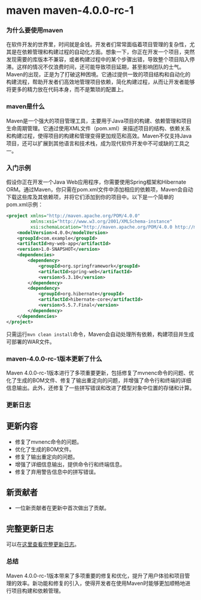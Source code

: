 # maven maven-4.0.0-rc-1
### 为什么要使用maven

在软件开发的世界里，时间就是金钱。开发者们常常面临着项目管理的复杂性，尤其是在依赖管理和构建过程的自动化方面。想象一下，你正在开发一个项目，突然发现需要的库版本不兼容，或者构建过程中的某个步骤出错，导致整个项目陷入停滞。这样的情况不仅浪费时间，还可能导致项目延期，甚至影响团队的士气。Maven的出现，正是为了打破这种困境。它通过提供一致的项目结构和自动化的构建流程，帮助开发者们高效地管理项目依赖，简化构建过程，从而让开发者能够将更多的精力放在代码本身，而不是繁琐的配置上。

### maven是什么

Maven是一个强大的项目管理工具，主要用于Java项目的构建、依赖管理和项目生命周期管理。它通过使用XML文件（pom.xml）来描述项目的结构、依赖关系和构建过程，使得项目的构建和管理变得更加规范和高效。Maven不仅支持Java项目，还可以扩展到其他语言和技术栈，成为现代软件开发中不可或缺的工具之一。

### 入门示例

假设你正在开发一个Java Web应用程序，你需要使用Spring框架和Hibernate ORM。通过Maven，你只需在pom.xml文件中添加相应的依赖项，Maven会自动下载这些库及其依赖项，并将它们添加到你的项目中。以下是一个简单的pom.xml示例：

```xml
<project xmlns="http://maven.apache.org/POM/4.0.0"
         xmlns:xsi="http://www.w3.org/2001/XMLSchema-instance"
         xsi:schemaLocation="http://maven.apache.org/POM/4.0.0 http://maven.apache.org/xsd/maven-4.0.0.xsd">
    <modelVersion>4.0.0</modelVersion>
    <groupId>com.example</groupId>
    <artifactId>my-web-app</artifactId>
    <version>1.0-SNAPSHOT</version>
    <dependencies>
        <dependency>
            <groupId>org.springframework</groupId>
            <artifactId>spring-web</artifactId>
            <version>5.3.10</version>
        </dependency>
        <dependency>
            <groupId>org.hibernate</groupId>
            <artifactId>hibernate-core</artifactId>
            <version>5.5.7.Final</version>
        </dependency>
    </dependencies>
</project>
```

只需运行`mvn clean install`命令，Maven会自动处理所有依赖，构建项目并生成可部署的WAR文件。

### maven-4.0.0-rc-1版本更新了什么

Maven 4.0.0-rc-1版本进行了多项重要更新，包括修复了mvnenc命令的问题、优化了生成的BOM文件、修复了输出重定向的问题，并增强了命令行和终端的详细信息输出。此外，还修复了一些拼写错误和改进了模型对象中位置的存储和计算。

### 更新日志

## 更新内容
- 修复了mvnenc命令的问题。
- 优化了生成的BOM文件。
- 修复了输出重定向的问题。
- 增强了详细信息输出，提供命令行和终端信息。
- 修复了弃用警告信息中的拼写错误。

## 新贡献者
- 一位新贡献者在更新中首次做出了贡献。

## 完整更新日志
可以在[这里查看完整更新日志](https://github.com/apache/maven/compare)。

### 总结

Maven 4.0.0-rc-1版本带来了多项重要的修复和优化，提升了用户体验和项目管理的效率。新功能和修复的引入，使得开发者在使用Maven时能够更加顺畅地进行项目构建和依赖管理。